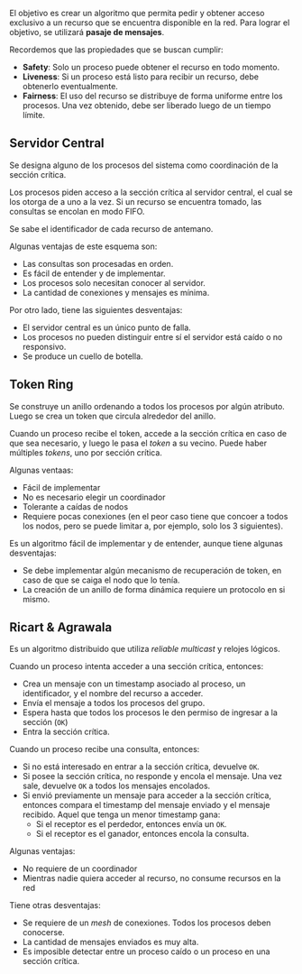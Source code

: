 El objetivo es crear un algoritmo que permita pedir y obtener acceso exclusivo a un recurso que se encuentra disponible en la red. Para lograr el objetivo, se utilizará **pasaje de mensajes**.

Recordemos que las propiedades que se buscan cumplir:

- **Safety**: Solo un proceso puede obtener el recurso en todo momento.
- **Liveness**: Si un proceso está listo para recibir un recurso, debe obtenerlo eventualmente.
- **Fairness**: El uso del recurso se distribuye de forma uniforme entre los procesos. Una vez obtenido, debe ser liberado luego de un tiempo límite.

## Servidor Central

Se designa alguno de los procesos del sistema como coordinación de la sección crítica.

Los procesos piden acceso a la sección crítica al servidor central, el cual se los otorga de a uno a la vez. Si un recurso se encuentra tomado, las consultas se encolan en modo FIFO.

Se sabe el identificador de cada recurso de antemano.

Algunas ventajas de este esquema son:

- Las consultas son procesadas en orden.
- Es fácil de entender y de implementar.
- Los procesos solo necesitan conocer al servidor.
- La cantidad de conexiones y mensajes es mínima.

Por otro lado, tiene las siguientes desventajas:

- El servidor central es un único punto de falla.
- Los procesos no pueden distinguir entre sí el servidor está caído o no responsivo.
- Se produce un cuello de botella.

## Token Ring

Se construye un anillo ordenando a todos los procesos por algún atributo. Luego se crea un token que circula alrededor del anillo.

Cuando un proceso recibe el token, accede a la sección crítica en caso de que sea necesario, y luego le pasa el *token* a su vecino. Puede haber múltiples *tokens*, uno por sección crítica.

Algunas ventaas:

- Fácil de implementar
- No es necesario elegir un coordinador
- Tolerante a caídas de nodos
- Requiere pocas conexiones (en el peor caso tiene que concoer a todos los nodos, pero se puede limitar a, por ejemplo, solo los 3 siguientes).

Es un algoritmo fácil de implementar y de entender, aunque tiene algunas desventajas:

- Se debe implementar algún mecanismo de recuperación de token, en caso de que se caiga el nodo que lo tenía.
- La creación de un anillo de forma dinámica requiere un protocolo en si mismo.

## Ricart & Agrawala

Es un algoritmo distribuido que utiliza *reliable multicast* y relojes lógicos.

Cuando un proceso intenta acceder a una sección crítica, entonces:

- Crea un mensaje con un timestamp asociado al proceso, un identificador, y el nombre del recurso a acceder.
- Envía el mensaje a todos los procesos del grupo.
- Espera hasta que todos los procesos le den permiso de ingresar a la sección (`OK`)
- Entra la sección crítica.

Cuando un proceso recibe una consulta, entonces:

- Si no está interesado en entrar a la sección crítica, devuelve `OK`.
- Si posee la sección crítica, no responde y encola el mensaje. Una vez sale, devuelve `OK` a todos los mensajes encolados.
- Si envió previamente un mensaje para acceder a la sección crítica, entonces compara el timestamp del mensaje enviado y el mensaje recibido. Aquel que tenga un menor timestamp gana:
	- Si el receptor es el perdedor, entonces envía un `OK`.
	- Si el receptor es el ganador, entonces encola la consulta.

Algunas ventajas:

- No requiere de un coordinador
- Mientras nadie quiera acceder al recurso, no consume recursos en la red

Tiene otras desventajas:

- Se requiere de un *mesh* de conexiones. Todos los procesos deben conocerse.
- La cantidad de mensajes enviados es muy alta.
- Es imposible detectar entre un proceso caído o un proceso en una sección crítica.
